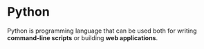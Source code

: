 # Python

Python is programming language that can be used both for writing **command-line scripts** or building **web applications**.